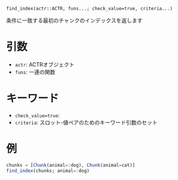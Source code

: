 ```
find_index(actr::ACTR, funs...; check_value=true, criteria...)
```

条件に一致する最初のチャンクのインデックスを返します

# 引数

  * `actr`: ACTRオブジェクト
  * `funs`: 一連の関数

# キーワード

  * `check_value=true`:
  * `criteria`: スロット-値ペアのためのキーワード引数のセット

# 例

```julia
chunks = [Chunk(animal=:dog), Chunk(animal=cat)]
find_index(chunks; animal=:dog)
```
